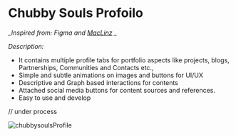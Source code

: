 # Chubby Souls Profoilo

*_Inspired from: Figma and [MacLinz](https://github.com/Maclinz/JS_CSS_PortfolioProject) _*

_Description:_
  - It contains multiple profile tabs for portfolio aspects like projects, blogs, Partnerships, Communities and Contacts etc., 
  - Simple and subtle animations on images and buttons for UI/UX
  - Descriptive and Graph based interactions for contents
  - Attached social media buttons for content sources and references.
  - Easy to use and develop

// under process

![chubbysoulsProfile](https://user-images.githubusercontent.com/114183358/222094300-79e545a2-a46e-4d78-96da-76aaeebca549.png)
